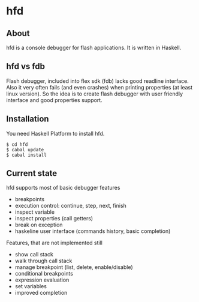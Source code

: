 # hfd

## About

hfd is a console debugger for flash applications.
It is written in Haskell.

## hfd vs fdb

Flash debugger, included into flex sdk (fdb) lacks good readline interface.
Also it very often fails (and even crashes) when printing properties (at least linux version).
So the idea is to create flash debugger with user friendly interface and good properties support.

## Installation

You need Haskell Platform to install hfd.

    $ cd hfd
    $ cabal update
    $ cabal install

## Current state

hfd supports most of basic debugger features

* breakpoints
* execution control: continue, step, next, finish
* inspect variable
* inspect properties (call getters)
* break on exception
* haskeline user interface (commands history, basic completion)

Features, that are not implemented still

* show call stack
* walk through call stack
* manage breakpoint (list, delete, enable/disable)
* conditional breakpoints
* expression evaluation
* set variables
* improved completion

